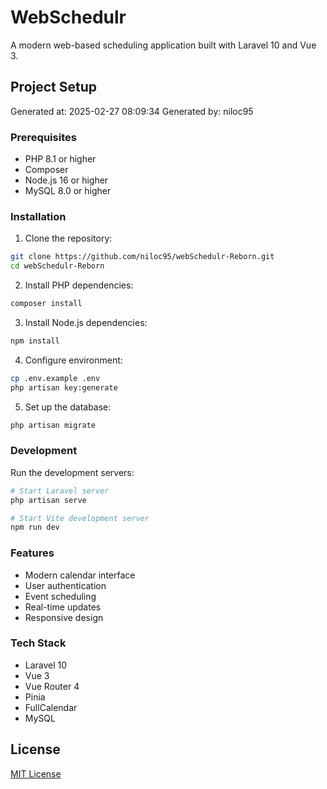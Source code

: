 # WebSchedulr

A modern web-based scheduling application built with Laravel 10 and Vue 3.

## Project Setup
Generated at: 2025-02-27 08:09:34
Generated by: niloc95

### Prerequisites
- PHP 8.1 or higher
- Composer
- Node.js 16 or higher
- MySQL 8.0 or higher

### Installation

1. Clone the repository:
```bash
git clone https://github.com/niloc95/webSchedulr-Reborn.git
cd webSchedulr-Reborn
```

2. Install PHP dependencies:
```bash
composer install
```

3. Install Node.js dependencies:
```bash
npm install
```

4. Configure environment:
```bash
cp .env.example .env
php artisan key:generate
```

5. Set up the database:
```bash
php artisan migrate
```

### Development

Run the development servers:

```bash
# Start Laravel server
php artisan serve

# Start Vite development server
npm run dev
```

### Features
- Modern calendar interface
- User authentication
- Event scheduling
- Real-time updates
- Responsive design

### Tech Stack
- Laravel 10
- Vue 3
- Vue Router 4
- Pinia
- FullCalendar
- MySQL

## License
[MIT License](LICENSE)